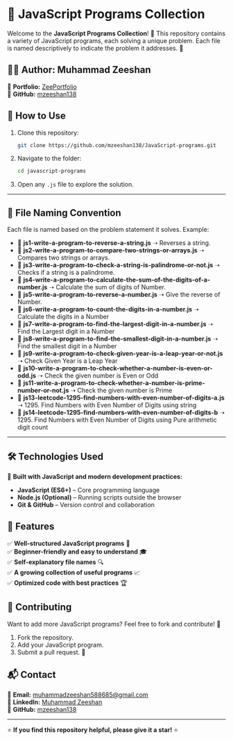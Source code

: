 # 🚀 JavaScript Programs Collection

Welcome to the **JavaScript Programs Collection**! 📜 This repository contains a variety of JavaScript programs, each solving a unique problem. Each file is named descriptively to indicate the problem it addresses. 📝

## 👨‍💻 Author: Muhammad Zeeshan

🔗 **Portfolio:** [ZeePortfolio](https://mzeeshan138.github.io/ZeePortfolio/)  
🐙 **GitHub:** [mzeeshan138](https://github.com/mzeeshan138)

## 📌 How to Use

1. Clone this repository:
   ```bash
   git clone https://github.com/mzeeshan138/JavaScript-programs.git
   ```
2. Navigate to the folder:
   ```bash
   cd javascript-programs
   ```
3. Open any `.js` file to explore the solution.

---

## 📂 File Naming Convention

Each file is named based on the problem statement it solves. Example:

- 📄 **js1-write-a-program-to-reverse-a-string.js** ➝ Reverses a string.
- 📄 **js2-write-a-program-to-compare-two-strings-or-arrays.js** ➝ Compares two strings or arrays.
- 📄 **js3-write-a-program-to-check-a-string-is-palindrome-or-not.js** ➝ Checks if a string is a palindrome.
- 📄 **js4-write-a-program-to-calculate-the-sum-of-the-digits-of-a-number.js** ➝ Calculate the sum of digits of Number.
- 📄 **js5-write-a-program-to-reverse-a-number.js** ➝ Give the reverse of Number.
- 📄 **js6-write-a-program-to-count-the-digits-in-a-number.js** ➝ Calculate the digits in a Number
- 📄 **js7-write-a-program-to-find-the-largest-digit-in-a-number.js** ➝ Find the Largest digit in a Number
- 📄 **js8-write-a-program-to-find-the-smallest-digit-in-a-number.js** ➝ Find the smallest digit in a Number
- 📄 **js9-write-a-program-to-check-given-year-is-a-leap-year-or-not.js** ➝ Check Given Year is a Leap Year
- 📄 **js10-write-a-program-to-check-whether-a-number-is-even-or-odd.js** ➝ Check the given number is Even or Odd
- 📄 **js11-write-a-program-to-check-whether-a-number-is-prime-number-or-not.js** ➝ Check the given number is Prime
- 📄 **js13-leetcode-1295-find-numbers-with-even-number-of-digits-a.js** ➝ 1295. Find Numbers with Even Number of Digits using string
- 📄 **js14-leetcode-1295-find-numbers-with-even-number-of-digits-b** ➝ 1295. Find Numbers with Even Number of Digits using Pure arithmetic digit count

---

## 🛠️ Technologies Used

🚀 **Built with JavaScript and modern development practices:**

- **JavaScript (ES6+)** – Core programming language
- **Node.js (Optional)** – Running scripts outside the browser
- **Git & GitHub** – Version control and collaboration

## 🌟 Features

✅ **Well-structured JavaScript programs** 📜  
✅ **Beginner-friendly and easy to understand** 🎓  
✅ **Self-explanatory file names** 🔍  
✅ **A growing collection of useful programs** 📈  
✅ **Optimized code with best practices** 🏆

## 🤝 Contributing

Want to add more JavaScript programs? Feel free to fork and contribute! 🚀

1. Fork the repository.
2. Add your JavaScript program.
3. Submit a pull request. 🎉

## 📬 Contact

📧 **Email:** muhammadzeeshan588685@gmail.com  
🔗 **LinkedIn:** [Muhammad Zeeshan](https://www.linkedin.com/in/muhammad-zeeshan-087584306/)  
🐙 **GitHub:** [mzeeshan138](https://github.com/mzeeshan138)

---

⭐ **If you find this repository helpful, please give it a star!** ⭐
